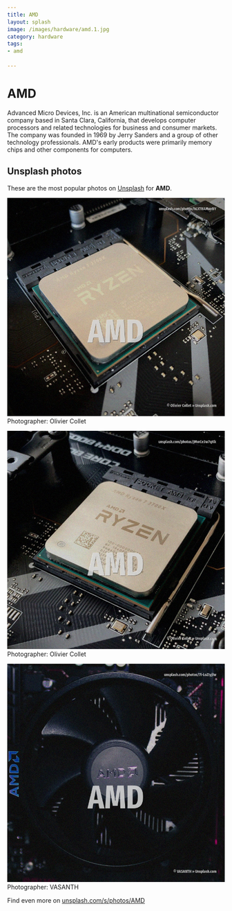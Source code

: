 ```yaml
---
title: AMD
layout: splash
image: /images/hardware/amd.1.jpg
category: hardware
tags:
- amd

---
```

# AMD

Advanced Micro Devices, Inc.  is an American multinational semiconductor company based in Santa Clara, California, that develops  computer processors and related technologies for business and consumer markets.  The company was founded in 1969 by Jerry Sanders and a group of other technology professionals. AMD's early products were primarily memory chips and other components for computers. 

 
## Unsplash photos
These are the most popular photos on [Unsplash](https://unsplash.com) for **AMD**.
 
![AMD](/images/hardware/amd.1.jpg)
Photographer:  Olivier Collet
 
![AMD](/images/hardware/amd.2.jpg)
Photographer:  Olivier Collet
 
![AMD](/images/hardware/amd.3.jpg)
Photographer:  VASANTH
 
Find even more on [unsplash.com/s/photos/AMD](https://unsplash.com/s/photos/AMD)
 
